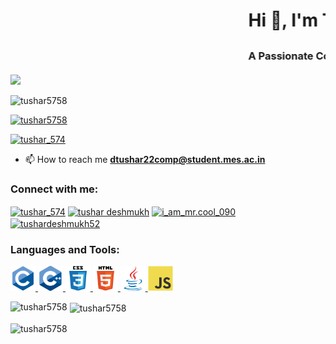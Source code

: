 <h1 align="center"><marquee>Hi 👋, I'm Tushar DESHMUKH</marquee></h1>
<h3 align="center"><marquee>A Passionate Computer Engineering Student</marquee></h3>
<img src =https://camo.githubusercontent.com/cae12fddd9d6982901d82580bdf321d81fb299141098ca1c2d4891870827bf17/68747470733a2f2f6d69726f2e6d656469756d2e636f6d2f6d61782f313336302f302a37513379765349765f7430696f4a2d5a2e676966>
<p align="left"> <img src="https://komarev.com/ghpvc/?username=tushar5758&label=Profile%20views&color=0e75b6&style=flat" alt="tushar5758" /> </p>

<p align="left"> <a href="https://github.com/ryo-ma/github-profile-trophy"><img src="https://github-profile-trophy.vercel.app/?username=tushar5758" alt="tushar5758" /></a> </p>

<p align="left"> <a href="https://twitter.com/tushar_574" target="blank"><img src="https://img.shields.io/twitter/follow/tushar_574?logo=twitter&style=for-the-badge" alt="tushar_574" /></a> </p>


- 📫 How to reach me **dtushar22comp@student.mes.ac.in**


<h3 align="left">Connect with me:</h3>
<p align="left">
<a href="https://twitter.com/tushar_574" target="blank"><img align="center" src="https://raw.githubusercontent.com/rahuldkjain/github-profile-readme-generator/master/src/images/icons/Social/twitter.svg" alt="tushar_574" height="30" width="40" /></a>
<a href="https://linkedin.com/in/tushar deshmukh" target="blank"><img align="center" src="https://raw.githubusercontent.com/rahuldkjain/github-profile-readme-generator/master/src/images/icons/Social/linked-in-alt.svg" alt="tushar deshmukh" height="30" width="40" /></a>
<a href="https://instagram.com/i_am_mr.cool_090" target="blank"><img align="center" src="https://raw.githubusercontent.com/rahuldkjain/github-profile-readme-generator/master/src/images/icons/Social/instagram.svg" alt="i_am_mr.cool_090" height="30" width="40" /></a>
<a href="https://www.hackerrank.com/tushardeshmukh52" target="blank"><img align="center" src="https://raw.githubusercontent.com/rahuldkjain/github-profile-readme-generator/master/src/images/icons/Social/hackerrank.svg" alt="tushardeshmukh52" height="30" width="40" /></a>
</p>

<h3 align="left">Languages and Tools:</h3>
<p align="left"> <a href="https://www.cprogramming.com/" target="_blank" rel="noreferrer"> <img src="https://raw.githubusercontent.com/devicons/devicon/master/icons/c/c-original.svg" alt="c" width="40" height="40"/> </a> <a href="https://www.w3schools.com/cpp/" target="_blank" rel="noreferrer"> <img src="https://raw.githubusercontent.com/devicons/devicon/master/icons/cplusplus/cplusplus-original.svg" alt="cplusplus" width="40" height="40"/> </a> <a href="https://www.w3schools.com/css/" target="_blank" rel="noreferrer"> <img src="https://raw.githubusercontent.com/devicons/devicon/master/icons/css3/css3-original-wordmark.svg" alt="css3" width="40" height="40"/> </a> <a href="https://www.w3.org/html/" target="_blank" rel="noreferrer"> <img src="https://raw.githubusercontent.com/devicons/devicon/master/icons/html5/html5-original-wordmark.svg" alt="html5" width="40" height="40"/> </a> <a href="https://www.java.com" target="_blank" rel="noreferrer"> <img src="https://raw.githubusercontent.com/devicons/devicon/master/icons/java/java-original.svg" alt="java" width="40" height="40"/> </a> <a href="https://developer.mozilla.org/en-US/docs/Web/JavaScript" target="_blank" rel="noreferrer"> <img src="https://raw.githubusercontent.com/devicons/devicon/master/icons/javascript/javascript-original.svg" alt="javascript" width="40" height="40"/> </a> </p>

<p><img align="left" src="https://github-readme-stats.vercel.app/api/top-langs?username=tushar5758&show_icons=true&locale=en&layout=compact" alt="tushar5758" /></p>

<p>&nbsp;<img align="center" src="https://github-readme-stats.vercel.app/api?username=tushar5758&show_icons=true&locale=en" alt="tushar5758" /></p>

<p><img align="center" src="https://github-readme-streak-stats.herokuapp.com/?user=tushar5758&" alt="tushar5758" /></p>

